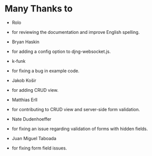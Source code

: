 Many Thanks to
==============
* Rolo
 - for reviewing the documentation and improve English spelling.
* Bryan Haskin
 - for adding a config option to djng-websocket.js.
* k-funk
 - for fixing a bug in example code.
* Jakob Košir
 - for adding CRUD view.
* Matthias Erll
 - for contributing to CRUD view and server-side form validation.
* Nate Dudenhoeffer
 - for fixing an issue regarding validation of forms with hidden fields.
* Juan Miguel Taboada
 - for fixing form field issues.
